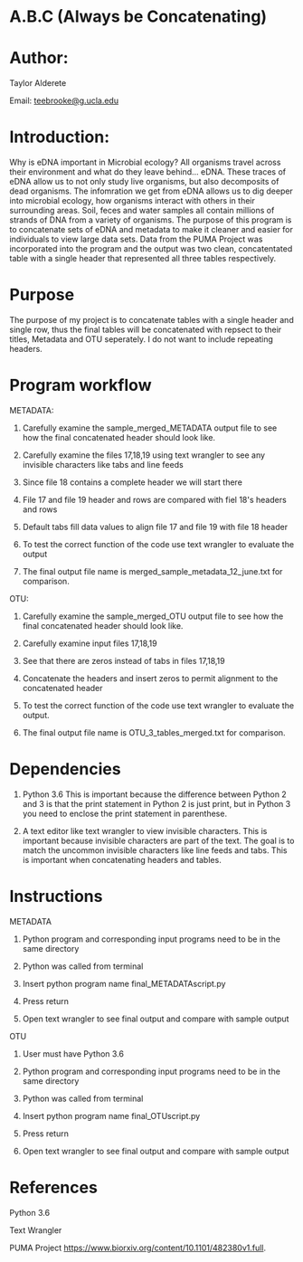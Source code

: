 # A.B.C (Always be Concatenating)

# Author: 
Taylor Alderete

Email: teebrooke@g.ucla.edu

# Introduction: 

Why is eDNA important in Microbial ecology? All organisms travel across their environment and what do they leave behind... eDNA. These traces of eDNA allow us to not only study live organisms, but also  decomposits of dead organisms. The infomration we get from eDNA allows us to dig deeper into microbial ecology, how organisms interact with others in their surrounding areas. Soil, feces and water samples all contain millions of strands of DNA from a variety of organisms. The purpose of this program is to concatenate sets of eDNA and metadata to make it cleaner and easier for individuals to view large data sets. Data from the PUMA Project was incorporated into the program and the output was two clean, concatentated table with a single header that represented all three tables respectively.   

# Purpose
The purpose of my project is to concatenate tables with a single header and single row, thus the final tables will be concatenated with repsect to their titles, Metadata and OTU seperately. I do not want to include repeating headers. 


# Program workflow

METADATA:

1. Carefully examine the sample_merged_METADATA output file to see how the final concatenated header should look like.

2. Carefully examine the files 17,18,19 using text wrangler to see any invisible characters like tabs and line feeds   

3. Since file 18 contains a complete header we will start there

4. File 17 and file 19 header and rows are compared with fiel 18's headers and rows

5. Default tabs fill data values to align file 17 and file 19 with file 18 header

6. To test the correct function of the code  use text wrangler to evaluate the output

7. The final output file name is merged_sample_metadata_12_june.txt for comparison.

OTU: 

1. Carefully examine the sample_merged_OTU output file to see how the final concatenated header should look like.

2. Carefully examine input files 17,18,19

3. See that there are zeros instead of tabs in files 17,18,19

4. Concatenate the headers and insert zeros to permit alignment to the concatenated header

5. To test the correct function of the code use text wrangler to evaluate the output.

6. The final output file name is OTU_3_tables_merged.txt for comparison.

# Dependencies
1. Python 3.6
This is important because the  difference between Python 2 and 3 is that the print statement in Python 2 is just print, but in Python 3 you need to enclose the print statement in parenthese. 

2. A text editor like text wrangler to view invisible characters. This is important because invisible characters are part of the text. The goal is to match the uncommon invisible characters like line feeds and tabs. This is important when concatenating headers and tables. 



# Instructions

METADATA 

1. Python program and corresponding input programs need to be in the same directory

2. Python was called from terminal 

3. Insert python program name final_METADATAscript.py

4. Press return 

5. Open text wrangler to see final output and compare with sample output

OTU

1. User must have Python 3.6

2. Python program and corresponding input programs need to be in the same directory

3. Python was called from terminal 

4. Insert python program name final_OTUscript.py

5. Press return 

6. Open text wrangler to see final output and compare with sample output
 
# References
Python 3.6

Text Wrangler

PUMA Project https://www.biorxiv.org/content/10.1101/482380v1.full. 
